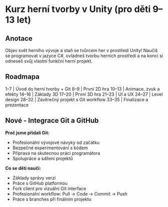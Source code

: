 # Kurz herní tvorby v Unity (pro děti 9–13 let)

## Anotace
Objev svět herního vývoje a staň se tvůrcem her v prostředí Unity! Naučíš se programovat v jazyce C#, ovládneš tvorbu herních prostředí a na konci si odneseš svůj vlastní funkční herní projekt.

## Roadmapa
1–7 | Úvod do herní tvorby + Git
8–9 | První 2D hra
10–13 | Animace, zvuk a efekty
14–16 | Základy 3D
17–20 | První 3D hra
21–23 | UI a UX
24–27 | Level design
28–32 | Závěrečný projekt s Git workflow
33–35 | Finalizace a prezentace

## Nové - Integrace Git a GitHub

**Proč jsme přidali Git:**
- Profesionální vývojové návyky od začátku
- Bezpečné experimentování s kódem
- Příprava na skutecnou práci programátora
- Spolupráce a sdílení projektů

**Co se děti naučí:**
- Základy správy verzí
- Práce s GitHub platformou
- Fork client pro vizuální Git interface
- Profesionální workflow: Pull → Code → Commit → Push
- Práce s branches při finálním projektu
